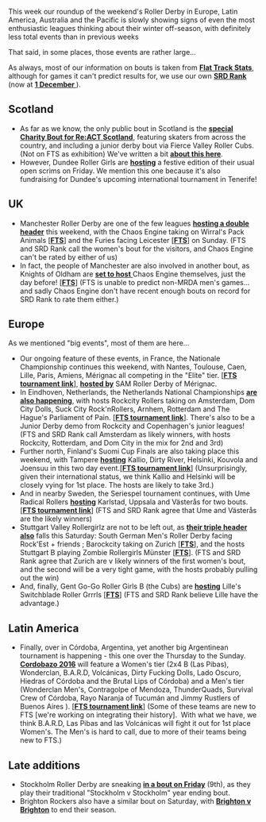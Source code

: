 <html><body><p>This week our roundup of the weekend's Roller Derby in Europe, Latin America, Australia and the Pacific is slowly showing signs of even the most enthusiastic leagues thinking about their winter off-season, with definitely less total events than in previous weeks

That said, in some places, those events are rather large...

As always, most of our information on bouts is taken from <strong><a href="http://www.flattrackstats.com">Flat Track Stats</a></strong>, although for games it can't predict results for, we use our own <strong><a href="https://aoanla.pythonanywhere.com/SRDRank.html">SRD Rank</a></strong> (now at <strong><a href="https://aoanla.pythonanywhere.com/16-Dec-ranking.html">1 December </a></strong>).
</p><h2>Scotland</h2>
<ul>
	<li>As far as we know, the only public bout in Scotland is the <strong><a href="https://www.facebook.com/events/633601170145402/">special Charity Bout for Re:ACT Scotland</a></strong>, featuring skaters from across the country, and including a junior derby bout via Fierce Valley Roller Cubs. (Not on FTS as exhibition) We've written a bit <strong><a href="https://www.scottishrollerderbyblog.com/posts/2016/12/01/open-and-junior-derby-for-refugee-action-in-grangemouth/">about this here</a></strong>.</li>
	<li>However, Dundee Roller Girls are <strong><a href="https://www.facebook.com/events/1802930819979295/">hosting</a></strong> a festive edition of their usual open scrims on Friday. We mention this one because it's also fundraising for Dundee's upcoming international tournament in Tenerife!</li>
</ul>
<h2>UK</h2>
<ul>
	<li>Manchester Roller Derby are one of the few leagues <strong><a href="https://www.facebook.com/events/1592308794412311/">hosting a double header</a></strong> this weekend, with the Chaos Engine taking on Wirral's Pack Animals [<strong><a href="http://flattrackstats.com/bouts/87757/overview">FTS</a></strong>] and the Furies facing Leicester [<strong><a href="http://flattrackstats.com/bouts/87758/overview">FTS</a></strong>] on Sunday. (FTS and SRD Rank call the women's bout for the visitors, and Chaos Engine can't be rated by either of us)</li>
	<li>In fact, the people of Manchester are also involved in another bout, as Knights of Oldham are <a href="https://www.facebook.com/events/331708900525760/"><strong>set to host</strong> </a>Chaos Engine themselves, just the day before! [<strong><a href="http://flattrackstats.com/bouts/86901/overview">FTS</a></strong>] (FTS is unable to predict non-MRDA men's games... and sadly Chaos Engine don't have recent enough bouts on record for SRD Rank to rate them either.)</li>
</ul>
<h2>Europe</h2>
As we mentioned "big events", most of them are here...
<ul>
	<li>Our ongoing feature of these events, in France, the Nationale Championship continues this weekend, with Nantes, Toulouse, Caen, Lille, Paris, Amiens, Mérignac all competing in the "Elite" tier. [<strong><a href="http://flattrackstats.com/tournaments/86042/overview">FTS tournament link</a></strong>], <strong><a href="https://www.facebook.com/events/1816131008671900/">hosted by</a></strong> SAM Roller Derby of Mérignac.</li>
	<li>In Eindhoven, Netherlands, the Netherlands National Championships <strong><a href="https://www.facebook.com/events/532372836969761/">are also happening</a></strong>, with hosts Rockcity Rollers taking on Amsterdam, Dom City Dolls, Suck City Rock'nRollers, Arnhem, Rotterdam and The Hague's Parliament of Pain. [<strong><a href="http://flattrackstats.com/tournaments/88588/overview">FTS tournament link</a></strong>]. There's also to be a Junior Derby demo from Rockcity and Copenhagen's junior leagues! (FTS and SRD Rank call Amsterdam as likely winners, with hosts Rockcity, Rotterdam, and Dom City in the mix for 2nd and 3rd)</li>
	<li>Further north, Finland's Suomi Cup Finals are also taking place this weekend, with Tampere <strong><a href="https://www.facebook.com/events/349788912047595/">hosting</a></strong> Kallio, Dirty River, Helsinki, Kouvola and Joensuu in this two day event.[<strong><a href="http://flattrackstats.com/tournaments/88302/overview">FTS tournament link</a></strong>] (Unsurprisingly, given their international status, we think Kallio and Helsinki will be closely vying for 1st place. The hosts are likely to take 3rd.)</li>
	<li>And in nearby Sweden, the Seriespel tournament continues, with Ume Radical Rollers <strong><a href="https://www.facebook.com/events/261684770899015/">hosting</a></strong> Karlstad, Uppsala and Västerås for two bouts. [<strong><a href="http://flattrackstats.com/tournaments/88014/overview">FTS tournament link</a></strong>] (FTS and SRD Rank agree that Ume and Västerås are the likely winners)</li>
	<li>Stuttgart Valley Rollergirlz are not to be left out, as <strong><a href="https://www.facebook.com/events/1220785491266997/">their triple header also</a></strong> falls this Saturday: South German Men's Roller Derby facing Rock'Est + friends ; Barockcity taking on Zurich [<strong><a href="http://flattrackstats.com/bouts/77837/overview">FTS</a></strong>], and the hosts Stuttgart B playing Zombie Rollergirls Münster [<strong><a href="http://flattrackstats.com/bouts/86845/overview">FTS</a></strong>]. (FTS and SRD Rank agree that Zurich are v likely winners of the first women's bout, and the second will be a very tight game, with the hosts probably pulling out the win)</li>
	<li>And, finally, Gent Go-Go Roller Girls B (the Cubs) are <strong><a href="https://www.facebook.com/events/1028659300613594/">hosting</a></strong> Lille's Switchblade Roller Grrrls [<strong><a href="http://flattrackstats.com/bouts/88378/overview">FTS</a></strong>] (FTS and SRD Rank believe Lille have the advantage.)</li>
</ul>
<h2>Latin America</h2>
<ul>
	<li>Finally, over in Córdoba, Argentina, yet another big Argentinean tournament is happening - this one over the Thursday to the Sunday. <strong><a href="https://www.facebook.com/events/1333306220043615/">Cordobazo 2016</a></strong> will feature a Women's tier (2x4 B (Las Pibas), Wonderclan, B.A.R.D, Volcánicas, Dirty Fucking Dolls, Lado Oscuro, Hiedras of Córdoba and the Brutal Lips of Córdoba) and a Men's tier (Wonderclan Men's, Contragolpe of Mendoza, ThunderQuads, Survival Crew of Córdoba, Rayo Naranja of Tucumán and Jimmy Rustlers of Buenos Aires ). [<strong><a href="http://flattrackstats.com/tournaments/88594">FTS tournament link</a></strong>] (Some of these teams are new to FTS [we're working on integrating their history].  With what we have, we think B.A.R.D, Las Pibas and las Volcánicas will fight it out for 1st place Women's. The Men's is hard to call, due to more of their teams being new to FTS.)</li>
</ul>
<h2>Late additions</h2>
<ul>
	<li>Stockholm Roller Derby are sneaking <strong><a href="https://www.facebook.com/events/197247534066221/">in a bout on Friday</a></strong> (9th), as they play their traditional "Stockholm v Stockholm" year ending bout.</li>
	<li>Brighton Rockers also have a similar bout on Saturday, with <strong><a href="https://www.facebook.com/events/1859889920913091/">Brighton v Brighton</a></strong> to end their season.</li>
</ul></body></html>
